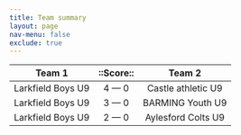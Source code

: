 ```yaml
---
title: Team summary
layout: page
nav-menu: false
exclude: true
---
```




|      Team 1       |  ::Score::  |       Team 2       |
|:-----------------:|:-----------:|:------------------:|
| Larkfield Boys U9 | 4 &mdash; 0 | Castle athletic U9 |
| Larkfield Boys U9 | 3 &mdash; 0 |  BARMING Youth U9  |
| Larkfield Boys U9 | 2 &mdash; 0 | Aylesford Colts U9 |

 <br /><br /><br />